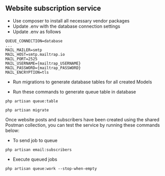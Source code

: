 ## Website subscription service

- Use composer to install all necessary vendor packages
- Update .env with the database connection settings
- Update .env as follows
```
QUEUE_CONNECTION=database
...
MAIL_MAILER=smtp
MAIL_HOST=smtp.mailtrap.io
MAIL_PORT=2525
MAIL_USERNAME={mailtrap_USERNAME}
MAIL_PASSWORD={mailtrap_PASSWORD}
MAIL_ENCRYPTION=tls
```

- Run migrations to generate database tables for all created Models

- Run these commands to generate queue table in database
```
php artisan queue:table
```
```
php artisan migrate
```
Once website posts and subscribers have been created using the shared Postman collection, you can test the service by running these commands below:

- To send job to queue
```
php artisan email:subscribers
```

- Execute queued jobs
```
php artisan queue:work --stop-when-empty
```
